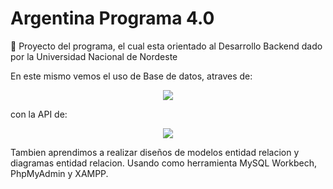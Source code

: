 # **Argentina Programa 4.0**

:file_folder: Proyecto del programa, el cual esta orientado al Desarrollo Backend dado por la Universidad Nacional de Nordeste


En este mismo vemos el uso de Base de datos, atraves de:

<p align="center">
  <a >
    <img src="https://skillicons.dev/icons?i=mysql,nodejs,express" />
  </a>
</p>

con la API de:
<p align="center">
  <a >
    <img src="https://skillicons.dev/icons?i=postman" />
  </a>
</p>


Tambien aprendimos a realizar diseños de modelos entidad relacion y diagramas entidad relacion.
Usando como herramienta MySQL Workbech, PhpMyAdmin y XAMPP. 



